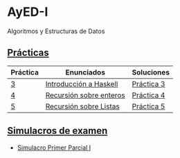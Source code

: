 # AyED-I
Algoritmos y Estructuras de Datos

## [Prácticas](https://github.com/SashaBerkowsky/AyED-I/tree/main/Pr%C3%A1cticas)
|Práctica | Enunciados | Soluciones |
| -- | -- | -- |
|[3](https://github.com/SashaBerkowsky/AyED-I/tree/main/Pr%C3%A1cticas/Pr%C3%A1ctica%203) | [Introducción a Haskell](https://github.com/SashaBerkowsky/AyED-I/blob/main/Pr%C3%A1cticas/Pr%C3%A1ctica%203/enunciado.pdf) | [Práctica 3](https://github.com/SashaBerkowsky/AyED-I/blob/main/Pr%C3%A1cticas/Pr%C3%A1ctica%203/practica3.hs) |
|[4](https://github.com/SashaBerkowsky/AyED-I/tree/main/Pr%C3%A1cticas/Pr%C3%A1ctica%204) | [Recursión sobre enteros](https://github.com/SashaBerkowsky/AyED-I/blob/main/Pr%C3%A1cticas/Pr%C3%A1ctica%204/pr%C3%A1ctica%204%20-%20recursi%C3%B3n%20sobre%20enteros.pdf) | [Práctica 4](https://github.com/SashaBerkowsky/AyED-I/blob/main/Pr%C3%A1cticas/Pr%C3%A1ctica%204/practica4.hs) |
|[5]() | [Recursión sobre Listas]() | [Práctica 5]() |

## [Simulacros de examen](https://github.com/SashaBerkowsky/AyED-I/tree/main/Simulacros%20de%20examen/Simulacro%20primer%20parcial)
- [Simulacro Primer Parcial I](https://github.com/SashaBerkowsky/AyED-I/tree/main/Simulacros%20de%20examen/Simulacro%20primer%20parcial)
